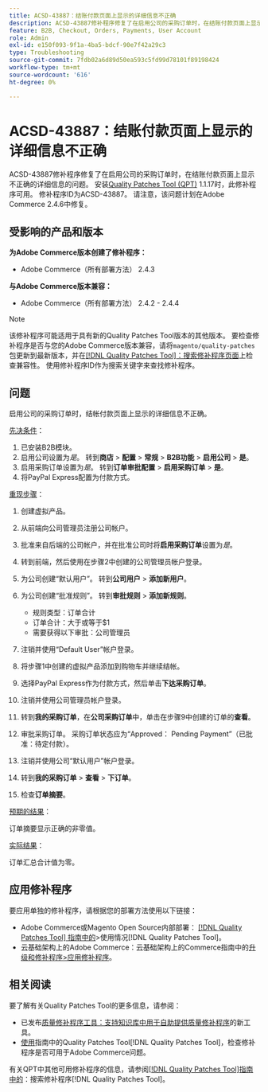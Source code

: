 ```yaml
---
title: ACSD-43887：结账付款页面上显示的详细信息不正确
description: ACSD-43887修补程序修复了在启用公司的采购订单时，在结账付款页面上显示不正确的详细信息的问题。 安装[Quality Patches Tool (QPT)](https://experienceleague.adobe.com/en/docs/commerce-operations/tools/quality-patches-tool/quality-patches-tool-to-self-serve-quality-patches) 1.1.17后，即可使用此修补程序。 修补程序ID为ACSD-43887。 请注意，该问题计划在Adobe Commerce 2.4.6中修复。
feature: B2B, Checkout, Orders, Payments, User Account
role: Admin
exl-id: e150f093-9f1a-4ba5-bdcf-90e7f42a29c3
type: Troubleshooting
source-git-commit: 7fdb02a6d89d50ea593c5fd99d78101f89198424
workflow-type: tm+mt
source-wordcount: '616'
ht-degree: 0%

---
```


# ACSD-43887：结账付款页面上显示的详细信息不正确

ACSD-43887修补程序修复了在启用公司的采购订单时，在结账付款页面上显示不正确的详细信息的问题。 安装[Quality Patches Tool (QPT)](https://experienceleague.adobe.com/en/docs/commerce-operations/tools/quality-patches-tool/quality-patches-tool-to-self-serve-quality-patches) 1.1.17时，此修补程序可用。 修补程序ID为ACSD-43887。 请注意，该问题计划在Adobe Commerce 2.4.6中修复。

## 受影响的产品和版本

**为Adobe Commerce版本创建了修补程序：**

* Adobe Commerce（所有部署方法） 2.4.3

**与Adobe Commerce版本兼容：**

* Adobe Commerce（所有部署方法） 2.4.2 - 2.4.4

>[!NOTE]
>
>该修补程序可能适用于具有新的Quality Patches Tool版本的其他版本。 要检查修补程序是否与您的Adobe Commerce版本兼容，请将`magento/quality-patches`包更新到最新版本，并在[[!DNL Quality Patches Tool]：搜索修补程序页面](https://experienceleague.adobe.com/en/docs/commerce-operations/tools/quality-patches-tool/quality-patches-tool-to-self-serve-quality-patches)上检查兼容性。 使用修补程序ID作为搜索关键字来查找修补程序。

## 问题

启用公司的采购订单时，结帐付款页面上显示的详细信息不正确。

<u>先决条件</u>：

1. 已安装B2B模块。
1. 启用公司设置为&#x200B;_是_。 转到&#x200B;**商店** > **配置** > **常规** > **B2B功能** > **启用公司** > **是**。
1. 启用采购订单设置为&#x200B;_是_。 转到&#x200B;**订单审批配置** > **启用采购订单** > **是**。
1. 将PayPal Express配置为付款方式。

<u>重现步骤</u>：

1. 创建虚拟产品。
1. 从前端向公司管理员注册公司帐户。
1. 批准来自后端的公司帐户，并在批准公司时将&#x200B;**启用采购订单**&#x200B;设置为&#x200B;_是_。
1. 转到前端，然后使用在步骤2中创建的公司管理员帐户登录。
1. 为公司创建“默认用户”。 转到&#x200B;**公司用户** > **添加新用户**。
1. 为公司创建“批准规则”。 转到&#x200B;**审批规则** > **添加新规则**。

   * 规则类型：订单合计
   * 订单合计：大于或等于$1
   * 需要获得以下审批：公司管理员

1. 注销并使用“Default User”帐户登录。
1. 将步骤1中创建的虚拟产品添加到购物车并继续结帐。
1. 选择PayPal Express作为付款方式，然后单击&#x200B;**下达采购订单**。
1. 注销并使用公司管理员帐户登录。
1. 转到&#x200B;**我的采购订单**，在&#x200B;**公司采购订单**&#x200B;中，单击在步骤9中创建的订单的&#x200B;**查看**。
1. 审批采购订单。 采购订单状态应为“Approved： Pending Payment”（已批准：待定付款）。
1. 注销并使用公司“默认用户”帐户登录。
1. 转到&#x200B;**我的采购订单** > **查看** > **下订单**。
1. 检查&#x200B;**订单摘要**。

<u>预期的结果</u>：

订单摘要显示正确的非零值。

<u>实际结果</u>：

订单汇总合计值为零。

## 应用修补程序

要应用单独的修补程序，请根据您的部署方法使用以下链接：

* Adobe Commerce或Magento Open Source内部部署： [[!DNL Quality Patches Tool] 指南中的](/help/tools/quality-patches-tool/usage.md)>使用情况[!DNL Quality Patches Tool]。
* 云基础架构上的Adobe Commerce：云基础架构上的Commerce指南中的[升级和修补程序>应用修补程序](https://experienceleague.adobe.com/docs/commerce-cloud-service/user-guide/develop/upgrade/apply-patches.html)。

## 相关阅读

要了解有关Quality Patches Tool的更多信息，请参阅：

* 已发布[质量修补程序工具：支持知识库中用于自助提供质量修补程序](https://experienceleague.adobe.com/en/docs/commerce-operations/tools/quality-patches-tool/quality-patches-tool-to-self-serve-quality-patches)的新工具。
* [使用](/help/tools/quality-patches-tool/patches-available-in-qpt/check-patch-for-magento-issue-with-magento-quality-patches.md)指南中的Quality Patches Tool[!DNL Quality Patches Tool]，检查修补程序是否可用于Adobe Commerce问题。

有关QPT中其他可用修补程序的信息，请参阅[[!DNL Quality Patches Tool]指南中的](https://experienceleague.adobe.com/tools/commerce-quality-patches/index.html)：搜索修补程序[!DNL Quality Patches Tool]。
